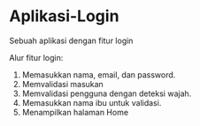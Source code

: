  # Aplikasi-Login
Sebuah aplikasi dengan fitur login

Alur fitur login:
1. Memasukkan nama, email, dan password.
2. Memvalidasi masukan
3. Memvalidasi pengguna dengan deteksi wajah.
4. Memasukkan nama ibu untuk validasi.
5. Menampilkan halaman Home
